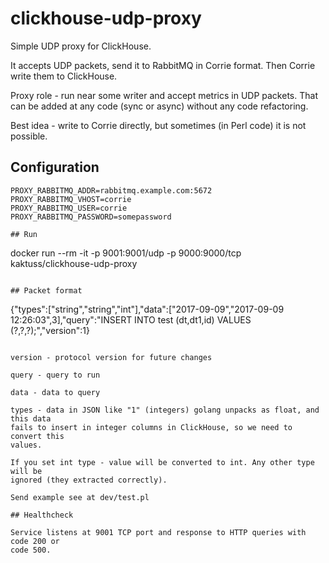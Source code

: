 # clickhouse-udp-proxy

Simple UDP proxy for ClickHouse.

It accepts UDP packets, send it to RabbitMQ in Corrie format. Then Corrie write them to ClickHouse.

Proxy role - run near some writer and accept metrics in UDP packets. That can be added at any code (sync or async) without any code refactoring.

Best idea - write to Corrie directly, but sometimes (in Perl code) it is not possible.

## Configuration

```
PROXY_RABBITMQ_ADDR=rabbitmq.example.com:5672
PROXY_RABBITMQ_VHOST=corrie
PROXY_RABBITMQ_USER=corrie
PROXY_RABBITMQ_PASSWORD=somepassword

## Run

```
docker run --rm -it -p 9001:9001/udp -p 9000:9000/tcp kaktuss/clickhouse-udp-proxy
```

## Packet format

```
{"types":["string","string","int"],"data":["2017-09-09","2017-09-09 12:26:03",3],"query":"INSERT INTO test (dt,dt1,id) VALUES (?,?,?);","version":1}
```

version - protocol version for future changes

query - query to run

data - data to query

types - data in JSON like "1" (integers) golang unpacks as float, and this data
fails to insert in integer columns in ClickHouse, so we need to convert this
values.

If you set int type - value will be converted to int. Any other type will be
ignored (they extracted correctly).

Send example see at dev/test.pl

## Healthcheck

Service listens at 9001 TCP port and response to HTTP queries with code 200 or
code 500.
